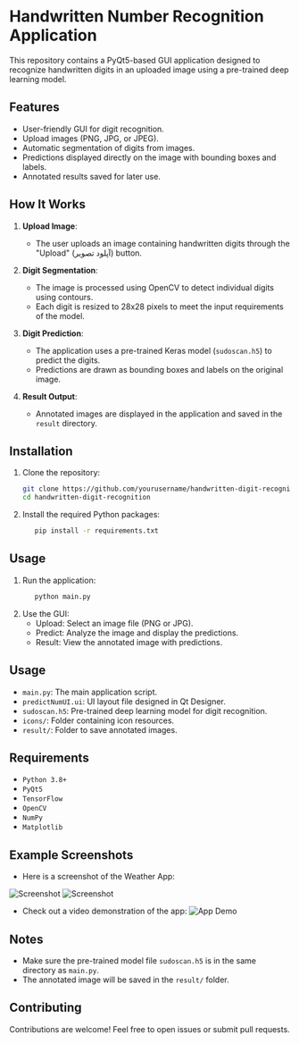 # Handwritten Number Recognition Application

This repository contains a PyQt5-based GUI application designed to recognize handwritten digits in an uploaded image using a pre-trained deep learning model.

## Features

- User-friendly GUI for digit recognition.
- Upload images (PNG, JPG, or JPEG).
- Automatic segmentation of digits from images.
- Predictions displayed directly on the image with bounding boxes and labels.
- Annotated results saved for later use.

## How It Works

1. **Upload Image**:
   - The user uploads an image containing handwritten digits through the "Upload" (آپلود تصویر) button.

2. **Digit Segmentation**:
   - The image is processed using OpenCV to detect individual digits using contours.
   - Each digit is resized to 28x28 pixels to meet the input requirements of the model.

3. **Digit Prediction**:
   - The application uses a pre-trained Keras model (`sudoscan.h5`) to predict the digits.
   - Predictions are drawn as bounding boxes and labels on the original image.

4. **Result Output**:
   - Annotated images are displayed in the application and saved in the `result` directory.

## Installation

1. Clone the repository:
   ```bash
   git clone https://github.com/yourusername/handwritten-digit-recognition.git
   cd handwritten-digit-recognition

2. Install the required Python packages:
   ```bash
      pip install -r requirements.txt


## Usage
1. Run the application:
   ```bash
      python main.py

2. Use the GUI:
   - Upload: Select an image file (PNG or JPG).
   - Predict: Analyze the image and display the predictions.
   - Result: View the annotated image with predictions.


## Usage
   - `main.py`: The main application script.
   - `predictNumUI.ui`: UI layout file designed in Qt Designer.
   - `sudoscan.h5`: Pre-trained deep learning model for digit recognition.
   - `icons/`: Folder containing icon resources.
   - `result/`: Folder to save annotated images.

## Requirements
   - `Python 3.8+`
   - `PyQt5`
   - `TensorFlow`
   - `OpenCV`
   - `NumPy`
   - `Matplotlib`

## Example Screenshots
   - Here is a screenshot of the Weather App:
   
   ![Screenshot](screenshots/AppPic1.png)
   ![Screenshot](screenshots/AppPic2.png)

   - Check out a video demonstration of the app:
   ![App Demo](screenshots/AppVideo.gif)

## Notes
   - Make sure the pre-trained model file `sudoscan.h5` is in the same directory as `main.py`.
   - The annotated image will be saved in the `result/` folder.

## Contributing
   Contributions are welcome! Feel free to open issues or submit pull requests.